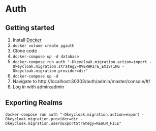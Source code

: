 # Auth

## Getting started

1. Install [Docker](https://www.docker.com/get-docker)
1. `docker volume create pgauth`
1. Clone code
1. `docker-compose up -d database`
1. `docker-compose run auth "-Dkeycloak.migration.action=import -Dkeycloak.migration.strategy=OVERWRITE_EXISTING -Dkeycloak.migration.provider=dir"`
1. `docker-compose up -d`
1. Navigate to http://localhost:30303/auth/admin/master/console/#/
1. Log in with admin:admin

## Exporting Realms
`docker-compose run auth "-Dkeycloak.migration.action=export -Dkeycloak.migration.provider=dir -Dkeycloak.migration.usersExportStrategy=REALM_FILE"`
